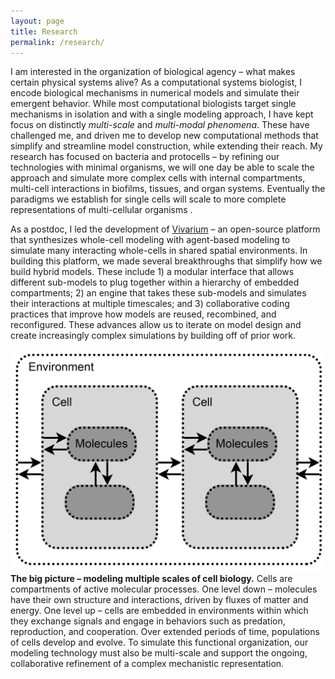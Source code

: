```yaml
---
layout: page
title: Research
permalink: /research/
---
```


I am interested in the organization of biological agency – what makes certain physical systems alive? 
As a computational systems biologist, I encode biological mechanisms in numerical models and simulate their emergent behavior.
While most computational biologists target single mechanisms in isolation and with a single modeling approach, 
I have kept focus on distinctly *multi-scale* and *multi-modal phenomena*. 
These have challenged me, and driven me to develop new computational methods that simplify and streamline model construction, 
while extending their reach. 
My research has focused on bacteria and protocells – by refining our technologies with minimal organisms, 
we will one day be able to scale the approach and simulate more complex cells with internal compartments, 
multi-cell interactions in biofilms, tissues, and organ systems.
Eventually the paradigms we establish for single cells will scale to more complete representations of multi-cellular organisms .

As a postdoc, I led the development of [Vivarium](https://github.com/vivarium-collective) – an open-source platform that synthesizes 
whole-cell modeling with agent-based modeling to simulate many interacting whole-cells in shared spatial environments. 
In building this platform, we made several breakthroughs that simplify how we build hybrid models. 
These include 1) a modular interface that allows different sub-models to plug together within a hierarchy of embedded compartments; 
2) an engine that takes these sub-models and simulates their interactions at multiple timescales; 
and 3) collaborative coding practices that improve how models are reused, recombined, and reconfigured. 
These advances allow us to iterate on model design and create increasingly complex simulations by building off of prior work.

![BigPicture](https://raw.githubusercontent.com/eagmon/eagmon.github.io/master/images/molecule-cell-environment.png)
**The big picture – modeling multiple scales of cell biology.**
Cells are compartments of active molecular processes. 
One level down – molecules have their own structure and interactions, driven by fluxes of matter and energy. 
One level up – cells are embedded in environments within which they exchange signals and engage in behaviors such as predation, 
reproduction, and cooperation. 
Over extended periods of time, populations of cells develop and evolve. 
To simulate this functional organization, our modeling technology must also be multi-scale and support the ongoing, 
collaborative refinement of a complex mechanistic representation.